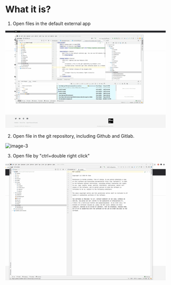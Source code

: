# What it is?

1. Open files in the default external app

![](images/image-1.gif)





2. Open file in the git repository, including Github and Gitlab.

![image-3](images/image-3.gif)


3. Open file by "ctrl+double right click"

![image-2](images/image-2.gif)